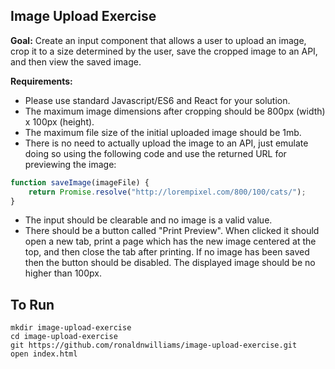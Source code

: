 ## Image Upload Exercise  
**Goal:** Create an input component that allows a user to upload an image, crop it to a size determined by the user, save the cropped image to an API, and then view the saved image.  

**Requirements:**  
* Please use standard Javascript/ES6 and React for your solution.  
* The maximum image dimensions after cropping should be 800px (width) x 100px (height).  
* The maximum file size of the initial uploaded image should be 1mb.  
* There is no need to actually upload the image to an API, just emulate doing so using the following code and use the returned URL for previewing the image:    
```javascript
function saveImage(imageFile) {  
    return Promise.resolve("http://lorempixel.com/800/100/cats/");  
}
```

* The input should be clearable and no image is a valid value.  
* There should be a button called "Print Preview". When clicked it should open a new tab, print a page which has the new image centered at the top, and then close the tab after printing. If no image has been saved then the button should be disabled. The displayed image should be no higher than 100px.  

## To Run  
`mkdir image-upload-exercise`  
`cd image-upload-exercise`  
`git https://github.com/ronaldnwilliams/image-upload-exercise.git`  
`open index.html`  
